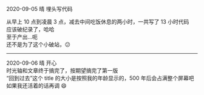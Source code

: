 2020-09-05 晴 埋头写代码

从早上 10 点到凌晨 3 点，减去中间吃饭休息的两小时，一共写了 13 小时代码  
应该破纪录了，哈哈  
至于产出...呃  
还不是为了这个小破站，😕

---

2020-09-06 晴 开心  
时光轴和文章终于搞完了，按期望搞完了第一版  
“回到过去”这个 title 的大小是按照我的年龄显示的，500 年后会占满整个屏幕吧  
如果我还活着的话再调 😄
